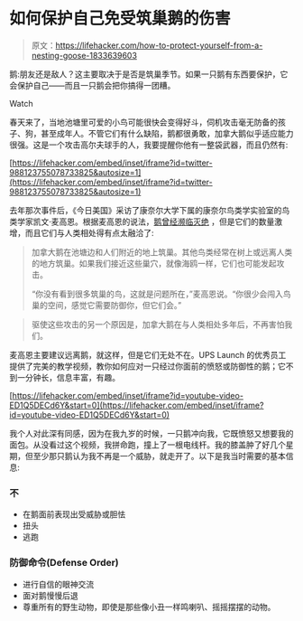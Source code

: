 # 如何保护自己免受筑巢鹅的伤害

> 原文：<https://lifehacker.com/how-to-protect-yourself-from-a-nesting-goose-1833639603>

鹅:朋友还是敌人？这主要取决于是否是筑巢季节。如果一只鹅有东西要保护，它会保护自己——而且一只鹅会把你搞得一团糟。

Watch

春天来了，当地池塘里可爱的小鸟可能很快会变得好斗，伺机攻击毫无防备的孩子、狗，甚至成年人。不管它们有什么缺陷，鹅都很勇敢，加拿大鹅似乎适应能力很强。这是一个攻击高尔夫球手的人，我要提醒你他有一整袋武器，而且仍然有:

 [https://lifehacker.com/embed/inset/iframe?id=twitter-988123755078733825&autosize=1](https://lifehacker.com/embed/inset/iframe?id=twitter-988123755078733825&autosize=1) 

去年那次事件后，《今日美国》采访了康奈尔大学下属的康奈尔鸟类学实验室的鸟类学家凯文·麦高恩。根据麦高恩的说法，[鹅曾经濒临灭绝](https://www.usatoday.com/story/news/nation-now/2018/04/25/canada-geese-attacks-population-aggressive/550135002/) ，但是它们的数量激增，而且它们与人类相处得有点太融洽了:

> 加拿大鹅在池塘边和人们附近的地上筑巢。其他鸟类经常在树上或远离人类的地方筑巢。如果我们接近这些巢穴，就像海鸥一样，它们也可能发起攻击。
> 
> “你没有看到很多筑巢的鸟，这就是问题所在，”麦高恩说。“你很少会闯入鸟巢的空间，感觉它需要防御你，但它们会。”

> 驱使这些攻击的另一个原因是，加拿大鹅在与人类相处多年后，不再害怕我们。

麦高恩主要建议远离鹅，就这样，但是它们无处不在。UPS Launch 的优秀员工提供了完美的教学视频，教你如何应对一只经过你面前的愤怒或防御性的鹅；它不到一分钟长，信息丰富，有趣。

 [https://lifehacker.com/embed/inset/iframe?id=youtube-video-ED1Q5DECd6Y&start=0](https://lifehacker.com/embed/inset/iframe?id=youtube-video-ED1Q5DECd6Y&start=0) 

我个人对此深有同感，因为在我九岁的时候，一只鹅冲向我，它既愤怒又想要我的面包。从没看过这个视频，我拼命跑，撞上了一根电线杆。我的膝盖肿了好几个星期，但至少那只鹅认为我不再是一个威胁，就走开了。以下是我当时需要的基本信息:

### 不

*   在鹅面前表现出受威胁或胆怯
*   扭头
*   逃跑

### 防御命令(Defense Order)

*   进行自信的眼神交流
*   面对鹅慢慢后退
*   尊重所有的野生动物，即使是那些像小丑一样鸣喇叭、摇摇摆摆的动物。